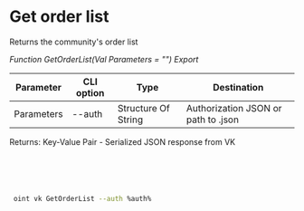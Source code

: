 ﻿---
sidebar_position: 1
---

# Get order list
 Returns the community's order list


*Function GetOrderList(Val Parameters = "") Export*

 | Parameter | CLI option | Type | Destination |
 |-|-|-|-|
 | Parameters | --auth | Structure Of String | Authorization JSON or path to .json |

 
 Returns: Key-Value Pair - Serialized JSON response from VK 

```bsl title="Code example"
	

	
```

```sh title="CLI command example"
 
 oint vk GetOrderList --auth %auth%


```


```json title="Result"



```
